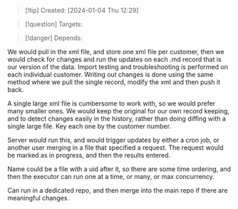 
>[!tip] Created: [2024-01-04 Thu 12:29]

>[!question] Targets: 

>[!danger] Depends: 

We would pull in the xml file, and store one xml file per customer, then we would check for changes and run the updates on each .md record that is our version of the data.
Import testing and troubleshooting is performed on each individual customer.
Writing out changes is done using the same method where we pull the single record, modify the xml and then push it back.

A single large xml file is cumbersome to work with, so we would prefer many smaller ones.  We would keep the original for our own record keeping, and to detect changes easily in the history, rather than doing diffing with a single large file.  Key each one by the customer number.

Server would run this, and would trigger updates by either a cron job, or another user merging in a file that specified a request.  The request would be marked as in progress, and then the results entered.

Name could be a file with a uid after it, so there are some time ordering, and then the executor can run one at a time, or many, or max concurrency.

Can run in a dedicated repo, and then merge into the main repo if there are meaningful changes.